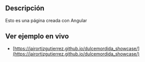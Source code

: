 ## Descripción

Esto es una página creada con Angular

## Ver ejemplo en vivo
- [https://jairortizgutierrez.github.io/dulcemordida_showcase/](https://jairortizgutierrez.github.io/dulcemordida_showcase/)

